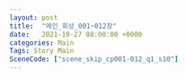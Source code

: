 ```yaml
---
layout: post
title:  "메인_회상_001~012장"
date:   2021-10-27 08:00:00 +0000
categories: Main
Tags: Story Main
SceneCode: ["scene_skip_cp001-012_q1_s10"]
---
```

